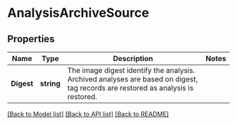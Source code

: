 # AnalysisArchiveSource

## Properties

Name | Type | Description | Notes
------------ | ------------- | ------------- | -------------
**Digest** | **string** | The image digest identify the analysis. Archived analyses are based on digest, tag records are restored as analysis is restored. | 

[[Back to Model list]](../README.md#documentation-for-models) [[Back to API list]](../README.md#documentation-for-api-endpoints) [[Back to README]](../README.md)


